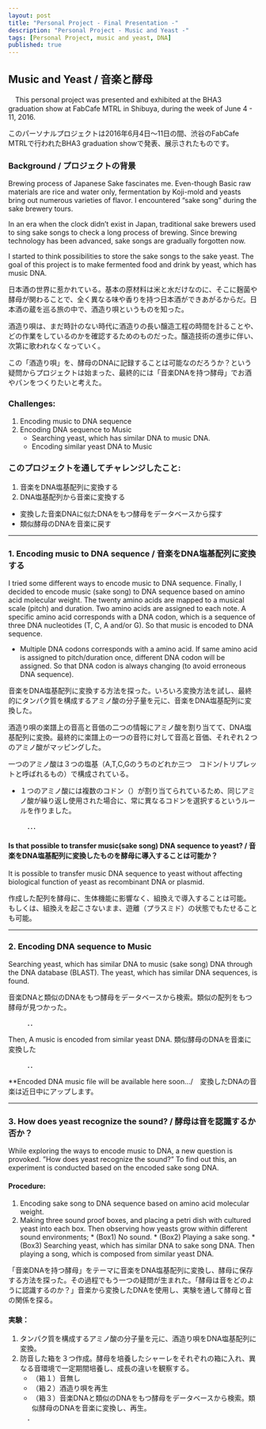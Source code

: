 ```yaml
---
layout: post
title: "Personal Project - Final Presentation -"
description: "Personal Project - Music and Yeast -"
tags: [Personal Project, music and yeast, DNA]
published: true
---
```


## Music and Yeast / 音楽と酵母
　This personal project was presented and exhibited at the BHA3 graduation show at FabCafe MTRL in Shibuya, during the week of June 4 - 11, 2016. 

 このパーソナルプロジェクトは2016年6月4日〜11日の間、渋谷のFabCafe MTRLで行われたBHA3 graduation showで発表、展示されたものです。

### Background / プロジェクトの背景

Brewing process of Japanese Sake fascinates me. Even-though Basic raw materials are rice and water only, fermentation by Koji-mold and yeasts bring out numerous varieties of flavor. I encountered “sake song” during the sake brewery tours.

In an era when the clock didn’t exist in Japan, traditional sake brewers used to sing sake songs to check a long process of brewing. Since brewing technology has been advanced, sake songs are gradually forgotten now. 

I started to think possibilities to store the sake songs to the sake yeast. The goal of this project is to make fermented food and drink by yeast, which has music DNA.

日本酒の世界に惹かれている。基本の原材料は米と水だけなのに、そこに麹菌や酵母が関わることで、全く異なる味や香りを持つ日本酒ができあがるからだ。日本酒の蔵を巡る旅の中で、酒造り唄というものを知った。

酒造り唄は、まだ時計のない時代に酒造りの長い醸造工程の時間を計ることや、どの作業をしているのかを確認するためのものだった。醸造技術の進歩に伴い、次第に歌われなくなっていく。

この「酒造り唄」を、酵母のDNAに記録することは可能なのだろうか？という疑問からプロジェクトは始まった、最終的には「音楽DNAを持つ酵母」でお酒やパンをつくりたいと考えた。


### Challenges:
1.  Encoding music to DNA sequence
2.	Encoding DNA sequence to Music
    * 	Searching yeast, which has similar DNA to music DNA.
    * 	Encoding similar yeast DNA to Music

### このプロジェクトを通してチャレンジしたこと:
1.	音楽をDNA塩基配列に変換する
2.	DNA塩基配列から音楽に変換する
* 	変換した音楽DNAに似たDNAをもつ酵母をデータベースから探す
* 	類似酵母のDNAを音楽に戻す


---------------------------------------




### 1. Encoding music to DNA sequence / 音楽をDNA塩基配列に変換する

I tried some different ways to encode music to DNA sequence. Finally, I decided to encode music (sake song) to DNA sequence based on amino acid molecular weight. 
The twenty amino acids are mapped to a musical scale (pitch) and duration. Two amino acids are assigned to each note. 
A specific amino acid corresponds with a DNA codon, which is a sequence of three DNA nucleotides (T, C, A and/or G). So that music is encoded to DNA sequence.

* Multiple DNA codons corresponds with a amino acid. If same amino acid is assigned to pitch/duration once, different DNA codon will be assigned. So that DNA codon is always changing (to avoid erroneous DNA sequence).


音楽をDNA塩基配列に変換する方法を探った。いろいろ変換方法を試し、最終的にタンパク質を構成するアミノ酸の分子量を元に、音楽をDNA塩基配列に変換した。

酒造り唄の楽譜上の音高と音価の二つの情報にアミノ酸を割り当てて、DNA塩基配列に変換。最終的に楽譜上の一つの音符に対して音高と音価、それぞれ２つのアミノ酸がマッピングした。

一つのアミノ酸は３つの塩基（A,T,C,Gのうちのどれか三つ　コドン/トリプレットと呼ばれるもの）で構成されている。

* １つのアミノ酸には複数のコドン（）が割り当てられているため、同じアミノ酸が繰り返し使用された場合に、常に異なるコドンを選択するというルールを作りました。

<figure>
<img src="/images/BHA_Mayumi_Presentation_en.004.jpeg" alt="" style="border:1px solid #333333">
<img src="/images/BHA_Mayumi_Presentation_en.005.jpeg" alt="" style="border:1px solid #333333">
<img src="/images/BHA_Mayumi_Presentation_en.006.jpeg" alt="" style="border:1px solid #333333">
</figure>


#### Is that possible to transfer music(sake song) DNA sequence to yeast? / 音楽をDNA塩基配列に変換したものを酵母に導入することは可能か？

It is possible to transfer music DNA sequence to yeast without affecting biological function of yeast as recombinant DNA or plasmid. 

作成した配列を酵母に、生体機能に影響なく、組換えで導入することは可能。
もしくは、組換えを起こさないまま、遊離（プラスミド）の状態でもたせることも可能。


---------------------------------------



### 2.	Encoding DNA sequence to Music


Searching yeast, which has similar DNA to music (sake song) DNA through the DNA database (BLAST). 
The yeast, which has similar DNA sequences, is found. 

音楽DNAと類似のDNAをもつ酵母をデータベースから検索。類似の配列をもつ酵母が見つかった。

<figure>
<img src="/images/BHA_Mayumi_Presentation_en.008.jpeg" alt="" style="border:1px solid #333333">
<img src="/images/BHA_Mayumi_Presentation_en.009.jpeg" alt="" style="border:1px solid #333333">
</figure>


Then, A music is encoded from similar yeast DNA.
類似酵母のDNAを音楽に変換した

<figure>
<img src="/images/BHA_Mayumi_Presentation_en.010.jpeg" alt="" style="border:1px solid #333333">
<img src="/images/BHA_Mayumi_Presentation_en.011.jpeg" alt="" style="border:1px solid #333333">
</figure>

**Encoded DNA music file will be available here soon.../　変換したDNAの音楽は近日中にアップします。


---------------------------------------



### 3.	How does yeast recognize the sound? / 酵母は音を認識するか否か？

While exploring the ways to encode music to DNA, a new question is provoked. ”How does yeast recognize the sound?” To find out this, an experiment is conducted based on the encoded sake song DNA.

#### Procedure: 
1.  Encoding sake song to DNA sequence based on amino acid molecular weight. 
2.  Making three sound proof boxes, and placing a petri dish with cultured yeast into each box. Then observing 
    how yeasts grow within different sound environments; 
        *  (Box1) No sound. 
        *  (Box2) Playing a sake song. 
        *  (Box3) Searching yeast, which has similar DNA to sake song DNA. Then playing a song, which is composed from similar yeast DNA.


「音楽DNAを持つ酵母」をテーマに音楽をDNA塩基配列に変換し、酵母に保存する方法を探った。その過程でもう一つの疑問が生まれた。「酵母は音をどのように認識するのか？」音楽から変換したDNAを使用し、実験を通して酵母と音の関係を探る。

#### 実験：
1.  タンパク質を構成するアミノ酸の分子量を元に、酒造り唄をDNA塩基配列に変換。
2.  防音した箱を３つ作成。酵母を培養したシャーレをそれぞれの箱に入れ、異なる音環境で一定期間培養し、成長の違いを観察する。
      * （箱１）音無し
      * （箱２）酒造り唄を再生
      * （箱３）音楽DNAと類似のDNAをもつ酵母をデータベースから検索。類似酵母のDNAを音楽に変換し、再生。

<figure>
<img src="/images/BHA_Mayumi_Presentation_en.012.jpg" alt="" style="border:1px solid #333333">
</figure>


